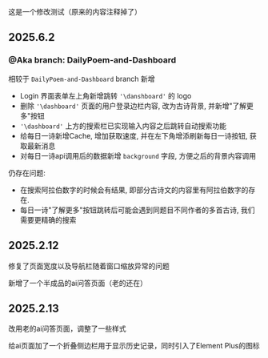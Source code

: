这是一个修改测试（原来的内容注释掉了）

## 2025.6.2 

### @Aka branch: DailyPoem-and-Dashboard

相较于 `DailyPoem-and-Dashboard` branch 新增

- Login 界面表单左上角新增跳转 `'\danshboard'` 的 logo
- 删除 `'\dashboard'` 页面的用户登录边栏内容, 改为古诗背景, 并新增"了解更多"按钮
- `'\dashboard'` 上方的搜索栏已实现输入内容之后跳转自动搜索功能
- 给每日一诗新增Cache, 增加获取速度, 并在左下角增添刷新每日一诗按钮, 获取最新消息
- 对每日一诗api调用后的数据新增 `background` 字段, 方便之后的背景内容调用
 

仍存在问题:

- 在搜索阿拉伯数字的时候会有结果, 即部分古诗文的内容里有阿拉伯数字的存在.
- 每日一诗"了解更多"按钮跳转后可能会遇到同题目不同作者的多首古诗, 我们需要更精确的搜索

## 2025.2.12
修复了页面宽度以及导航栏随着窗口缩放异常的问题

新增了一个半成品的ai问答页面（老的还在）

## 2025.2.13
改用老的ai问答页面，调整了一些样式

给ai页面加了一个折叠侧边栏用于显示历史记录，同时引入了Element Plus的图标
<!-- # ChatChat

This template should help get you started developing with Vue 3 in Vite.

## Recommended IDE Setup

[VSCode](https://code.visualstudio.com/) + [Volar](https://marketplace.visualstudio.com/items?itemName=Vue.volar) (and disable Vetur).

## Customize configuration

See [Vite Configuration Reference](https://vitejs.dev/config/).

## Project Setup

```sh
pnpm install
```

### Compile and Hot-Reload for Development

```sh
pnpm dev
```

### Compile and Minify for Production

```sh
pnpm build
```

### Lint with [ESLint](https://eslint.org/)

```sh
pnpm lint
``` -->
